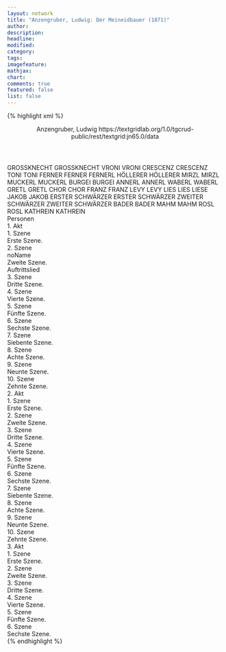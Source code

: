 ```yaml
---
layout: network
title: "Anzengruber, Ludwig: Der Meineidbauer (1871)"
author:
description:
headline:
modified:
category:
tags:
imagefeature:
mathjax:
chart:
comments: true
featured: false
list: false
---
```

{% highlight xml %}
<?xml-model href="https://raw.githubusercontent.com/DLiNa/project/master/rules/lina.rnc"?><?xml-model href="https://raw.githubusercontent.com/DLiNa/project/master/rules/lina.sch"?>
<play xmlns="http://lina.digital">
  <header>
    <title>Der Meineidbauer</title>
    <author>Anzengruber, Ludwig</author>
    <date when="1871" type="print"/>
    <date when="1871" type="premiere"/>
    <source>https://textgridlab.org/1.0/tgcrud-public/rest/textgrid:jn65.0/data</source>
  </header>
  <personae>
    <character>
      <name>GROSSKNECHT</name>
      <alias xml:id="grossknecht">
        <name>GROSSKNECHT</name>
      </alias>
    </character>
    <character>
      <name>VRONI</name>
      <alias xml:id="vroni">
        <name>VRONI</name>
      </alias>
    </character>
    <character>
      <name>CRESCENZ</name>
      <alias xml:id="crescenz">
        <name>CRESCENZ</name>
      </alias>
    </character>
    <character>
      <name>TONI</name>
      <alias xml:id="toni">
        <name>TONI</name>
      </alias>
    </character>
    <character>
      <name>FERNER</name>
      <alias xml:id="ferner">
        <name>FERNER</name>
      </alias>
      <alias xml:id="fernerl">
        <name>FERNERL</name>
      </alias>
    </character>
    <character>
      <name>HÖLLERER</name>
      <alias xml:id="höllerer">
        <name>HÖLLERER</name>
      </alias>
    </character>
    <character>
      <name>MIRZL</name>
      <alias xml:id="mirzl">
        <name>MIRZL</name>
      </alias>
    </character>
    <character>
      <name>MUCKERL</name>
      <alias xml:id="muckerl">
        <name>MUCKERL</name>
      </alias>
    </character>
    <character>
      <name>BURGEI</name>
      <alias xml:id="burgei">
        <name>BURGEI</name>
      </alias>
    </character>
    <character>
      <name>ANNERL</name>
      <alias xml:id="annerl">
        <name>ANNERL</name>
      </alias>
    </character>
    <character>
      <name>WABERL</name>
      <alias xml:id="waberl">
        <name>WABERL</name>
      </alias>
    </character>
    <character>
      <name>GRETL</name>
      <alias xml:id="gretl">
        <name>GRETL</name>
      </alias>
    </character>
    <character>
      <name>CHOR</name>
      <alias xml:id="chor">
        <name>CHOR</name>
      </alias>
    </character>
    <character>
      <name>FRANZ</name>
      <alias xml:id="franz">
        <name>FRANZ</name>
      </alias>
    </character>
    <character>
      <name>LEVY</name>
      <alias xml:id="levy">
        <name>LEVY</name>
      </alias>
    </character>
    <character>
      <name>LIES</name>
      <alias xml:id="lies">
        <name>LIES</name>
      </alias>
      <alias xml:id="liese">
        <name>LIESE</name>
      </alias>
    </character>
    <character>
      <name>JAKOB</name>
      <alias xml:id="jakob">
        <name>JAKOB</name>
      </alias>
    </character>
    <character>
      <name>ERSTER SCHWÄRZER</name>
      <alias xml:id="erster_schwärzer">
        <name>ERSTER SCHWÄRZER</name>
      </alias>
    </character>
    <character>
      <name>ZWEITER SCHWÄRZER</name>
      <alias xml:id="zweiter_schwärzer">
        <name>ZWEITER SCHWÄRZER</name>
      </alias>
    </character>
    <character>
      <name>BADER</name>
      <alias xml:id="bader">
        <name>BADER</name>
      </alias>
    </character>
    <character>
      <name>MAHM</name>
      <alias xml:id="mahm">
        <name>MAHM</name>
      </alias>
    </character>
    <character>
      <name>ROSL</name>
      <alias xml:id="rosl">
        <name>ROSL</name>
      </alias>
    </character>
    <character>
      <name>KATHREIN</name>
      <alias xml:id="kathrein">
        <name>KATHREIN</name>
      </alias>
    </character>
  </personae>
  <text>
    <div>
      <head>Personen</head>
    </div>
    <div>
      <head>1. Akt</head>
      <div>
        <head>1. Szene</head>
        <div>
          <head>Erste Szene.</head>
          <sp who="#grossknecht">
            <amount n="1" unit="speech_acts"/>
            <amount n="170" unit="words"/>
            <amount n="952" unit="chars"/>
          </sp>
        </div>
      </div>
      <div>
        <head>2. Szene</head>
        <div>
          <head>noName</head>
          <div>
            <head>Zweite Szene.</head>
          </div>
          <div>
            <head>Auftrittslied</head>
            <sp who="#grossknecht">
              <amount n="15" unit="speech_acts"/>
              <amount n="2156" unit="words"/>
              <amount n="5" unit="lines"/>
              <amount n="10986" unit="chars"/>
            </sp>
            <sp who="#vroni">
              <amount n="14" unit="speech_acts"/>
              <amount n="477" unit="words"/>
              <amount n="9" unit="lines"/>
              <amount n="2390" unit="chars"/>
            </sp>
          </div>
        </div>
      </div>
      <div>
        <head>3. Szene</head>
        <div>
          <head>Dritte Szene.</head>
          <sp who="#vroni">
            <amount n="1" unit="speech_acts"/>
            <amount n="278" unit="words"/>
            <amount n="1427" unit="chars"/>
          </sp>
        </div>
      </div>
      <div>
        <head>4. Szene</head>
        <div>
          <head>Vierte Szene.</head>
          <sp who="#crescenz">
            <amount n="2" unit="speech_acts"/>
            <amount n="55" unit="words"/>
            <amount n="1" unit="lines"/>
            <amount n="262" unit="chars"/>
          </sp>
          <sp who="#toni">
            <amount n="4" unit="speech_acts"/>
            <amount n="50" unit="words"/>
            <amount n="3" unit="lines"/>
            <amount n="254" unit="chars"/>
          </sp>
          <sp who="#vroni">
            <amount n="8" unit="speech_acts"/>
            <amount n="791" unit="words"/>
            <amount n="1" unit="lines"/>
            <amount n="4174" unit="chars"/>
          </sp>
          <sp who="#ferner">
            <amount n="8" unit="speech_acts"/>
            <amount n="193" unit="words"/>
            <amount n="4" unit="lines"/>
            <amount n="975" unit="chars"/>
          </sp>
          <sp who="#höllerer">
            <amount n="3" unit="speech_acts"/>
            <amount n="67" unit="words"/>
            <amount n="2" unit="lines"/>
            <amount n="330" unit="chars"/>
          </sp>
        </div>
      </div>
      <div>
        <head>5. Szene</head>
        <div>
          <head>Fünfte Szene.</head>
          <sp who="#höllerer">
            <amount n="3" unit="speech_acts"/>
            <amount n="88" unit="words"/>
            <amount n="2" unit="lines"/>
            <amount n="434" unit="chars"/>
          </sp>
          <sp who="#ferner">
            <amount n="3" unit="speech_acts"/>
            <amount n="165" unit="words"/>
            <amount n="851" unit="chars"/>
          </sp>
        </div>
      </div>
      <div>
        <head>6. Szene</head>
        <div>
          <head>Sechste Szene.</head>
          <sp who="#burgei #mirzl #waberl #annerl #gretl">
            <amount n="1" unit="speech_acts"/>
            <amount n="4" unit="words"/>
            <amount n="1" unit="lines"/>
            <amount n="23" unit="chars"/>
          </sp>
          <sp who="#mirzl">
            <amount n="3" unit="speech_acts"/>
            <amount n="65" unit="words"/>
            <amount n="6" unit="lines"/>
            <amount n="337" unit="chars"/>
          </sp>
          <sp who="#muckerl">
            <amount n="9" unit="speech_acts"/>
            <amount n="166" unit="words"/>
            <amount n="7" unit="lines"/>
            <amount n="766" unit="chars"/>
          </sp>
          <sp who="#burgei">
            <amount n="4" unit="speech_acts"/>
            <amount n="55" unit="words"/>
            <amount n="7" unit="lines"/>
            <amount n="274" unit="chars"/>
          </sp>
          <sp who="#annerl">
            <amount n="3" unit="speech_acts"/>
            <amount n="32" unit="words"/>
            <amount n="6" unit="lines"/>
            <amount n="172" unit="chars"/>
          </sp>
          <sp who="#waberl">
            <amount n="3" unit="speech_acts"/>
            <amount n="35" unit="words"/>
            <amount n="6" unit="lines"/>
            <amount n="181" unit="chars"/>
          </sp>
          <sp who="#burgei #mirzl #waberl #annerl #gretl #vroni">
            <amount n="1" unit="speech_acts"/>
            <amount n="3" unit="words"/>
            <amount n="1" unit="lines"/>
            <amount n="21" unit="chars"/>
          </sp>
          <sp who="#gretl">
            <amount n="2" unit="speech_acts"/>
            <amount n="13" unit="words"/>
            <amount n="2" unit="lines"/>
            <amount n="65" unit="chars"/>
          </sp>
          <sp who="#vroni">
            <amount n="4" unit="speech_acts"/>
            <amount n="107" unit="words"/>
            <amount n="18" unit="lines"/>
            <amount n="533" unit="chars"/>
          </sp>
          <sp who="#chor">
            <amount n="1" unit="speech_acts"/>
            <amount n="4" unit="words"/>
            <amount n="1" unit="lines"/>
            <amount n="9" unit="chars"/>
          </sp>
        </div>
      </div>
      <div>
        <head>7. Szene</head>
        <div>
          <head>Siebente Szene.</head>
          <sp who="#grossknecht">
            <amount n="5" unit="speech_acts"/>
            <amount n="209" unit="words"/>
            <amount n="2" unit="lines"/>
            <amount n="1150" unit="chars"/>
          </sp>
          <sp who="#vroni">
            <amount n="7" unit="speech_acts"/>
            <amount n="133" unit="words"/>
            <amount n="4" unit="lines"/>
            <amount n="735" unit="chars"/>
          </sp>
          <sp who="#franz">
            <amount n="5" unit="speech_acts"/>
            <amount n="96" unit="words"/>
            <amount n="3" unit="lines"/>
            <amount n="538" unit="chars"/>
          </sp>
        </div>
      </div>
      <div>
        <head>8. Szene</head>
        <div>
          <head>Achte Szene.</head>
          <sp who="#levy">
            <amount n="9" unit="speech_acts"/>
            <amount n="528" unit="words"/>
            <amount n="2741" unit="chars"/>
          </sp>
          <sp who="#lies">
            <amount n="9" unit="speech_acts"/>
            <amount n="387" unit="words"/>
            <amount n="3" unit="lines"/>
            <amount n="2008" unit="chars"/>
          </sp>
        </div>
      </div>
      <div>
        <head>9. Szene</head>
        <div>
          <head>Neunte Szene.</head>
          <sp who="#vroni">
            <amount n="16" unit="speech_acts"/>
            <amount n="207" unit="words"/>
            <amount n="14" unit="lines"/>
            <amount n="983" unit="chars"/>
          </sp>
          <sp who="#lies">
            <amount n="16" unit="speech_acts"/>
            <amount n="1336" unit="words"/>
            <amount n="3" unit="lines"/>
            <amount n="6938" unit="chars"/>
          </sp>
        </div>
      </div>
      <div>
        <head>10. Szene</head>
        <div>
          <head>Zehnte Szene.</head>
          <sp who="#lies">
            <amount n="5" unit="speech_acts"/>
            <amount n="126" unit="words"/>
            <amount n="3" unit="lines"/>
            <amount n="674" unit="chars"/>
          </sp>
          <sp who="#vroni">
            <amount n="17" unit="speech_acts"/>
            <amount n="293" unit="words"/>
            <amount n="24" unit="lines"/>
            <amount n="1492" unit="chars"/>
          </sp>
          <sp who="#jakob">
            <amount n="17" unit="speech_acts"/>
            <amount n="707" unit="words"/>
            <amount n="17" unit="lines"/>
            <amount n="3435" unit="chars"/>
          </sp>
        </div>
      </div>
    </div>
    <div>
      <head>2. Akt</head>
      <div>
        <head>1. Szene</head>
        <div>
          <head>Erste Szene.</head>
          <sp who="#höllerer">
            <amount n="15" unit="speech_acts"/>
            <amount n="234" unit="words"/>
            <amount n="9" unit="lines"/>
            <amount n="1253" unit="chars"/>
          </sp>
          <sp who="#ferner">
            <amount n="9" unit="speech_acts"/>
            <amount n="142" unit="words"/>
            <amount n="6" unit="lines"/>
            <amount n="752" unit="chars"/>
          </sp>
          <sp who="#crescenz">
            <amount n="10" unit="speech_acts"/>
            <amount n="112" unit="words"/>
            <amount n="8" unit="lines"/>
            <amount n="576" unit="chars"/>
          </sp>
        </div>
      </div>
      <div>
        <head>2. Szene</head>
        <div>
          <head>Zweite Szene.</head>
          <sp who="#franz">
            <amount n="7" unit="speech_acts"/>
            <amount n="49" unit="words"/>
            <amount n="6" unit="lines"/>
            <amount n="267" unit="chars"/>
          </sp>
          <sp who="#ferner">
            <amount n="12" unit="speech_acts"/>
            <amount n="105" unit="words"/>
            <amount n="11" unit="lines"/>
            <amount n="555" unit="chars"/>
          </sp>
          <sp who="#höllerer">
            <amount n="9" unit="speech_acts"/>
            <amount n="143" unit="words"/>
            <amount n="7" unit="lines"/>
            <amount n="794" unit="chars"/>
          </sp>
          <sp who="#crescenz">
            <amount n="4" unit="speech_acts"/>
            <amount n="131" unit="words"/>
            <amount n="2" unit="lines"/>
            <amount n="647" unit="chars"/>
          </sp>
        </div>
      </div>
      <div>
        <head>3. Szene</head>
        <div>
          <head>Dritte Szene.</head>
          <sp who="#ferner">
            <amount n="25" unit="speech_acts"/>
            <amount n="1992" unit="words"/>
            <amount n="13" unit="lines"/>
            <amount n="10131" unit="chars"/>
          </sp>
          <sp who="#franz">
            <amount n="26" unit="speech_acts"/>
            <amount n="1295" unit="words"/>
            <amount n="14" unit="lines"/>
            <amount n="7003" unit="chars"/>
          </sp>
          <sp who="#fernerl">
            <amount n="1" unit="speech_acts"/>
            <amount n="7" unit="words"/>
            <amount n="1" unit="lines"/>
            <amount n="42" unit="chars"/>
          </sp>
        </div>
      </div>
      <div>
        <head>4. Szene</head>
        <div>
          <head>Vierte Szene.</head>
          <sp who="#vroni">
            <amount n="11" unit="speech_acts"/>
            <amount n="753" unit="words"/>
            <amount n="2" unit="lines"/>
            <amount n="3886" unit="chars"/>
          </sp>
          <sp who="#franz">
            <amount n="6" unit="speech_acts"/>
            <amount n="66" unit="words"/>
            <amount n="5" unit="lines"/>
            <amount n="348" unit="chars"/>
          </sp>
          <sp who="#ferner">
            <amount n="7" unit="speech_acts"/>
            <amount n="257" unit="words"/>
            <amount n="2" unit="lines"/>
            <amount n="1332" unit="chars"/>
          </sp>
        </div>
      </div>
      <div>
        <head>5. Szene</head>
        <div>
          <head>Fünfte Szene.</head>
          <sp who="#vroni">
            <amount n="1" unit="speech_acts"/>
            <amount n="61" unit="words"/>
            <amount n="8" unit="lines"/>
            <amount n="301" unit="chars"/>
          </sp>
        </div>
      </div>
      <div>
        <head>6. Szene</head>
        <div>
          <head>Sechste Szene.</head>
          <sp who="#toni">
            <amount n="12" unit="speech_acts"/>
            <amount n="408" unit="words"/>
            <amount n="6" unit="lines"/>
            <amount n="1981" unit="chars"/>
          </sp>
          <sp who="#vroni">
            <amount n="12" unit="speech_acts"/>
            <amount n="694" unit="words"/>
            <amount n="5" unit="lines"/>
            <amount n="3553" unit="chars"/>
          </sp>
        </div>
      </div>
      <div>
        <head>7. Szene</head>
        <div>
          <head>Siebente Szene.</head>
          <sp who="#franz">
            <amount n="7" unit="speech_acts"/>
            <amount n="55" unit="words"/>
            <amount n="7" unit="lines"/>
            <amount n="295" unit="chars"/>
          </sp>
          <sp who="#toni">
            <amount n="6" unit="speech_acts"/>
            <amount n="64" unit="words"/>
            <amount n="4" unit="lines"/>
            <amount n="335" unit="chars"/>
          </sp>
          <sp who="#vroni">
            <amount n="1" unit="speech_acts"/>
            <amount n="56" unit="words"/>
            <amount n="296" unit="chars"/>
          </sp>
        </div>
      </div>
      <div>
        <head>8. Szene</head>
        <div>
          <head>Achte Szene.</head>
          <sp who="#vroni">
            <amount n="17" unit="speech_acts"/>
            <amount n="613" unit="words"/>
            <amount n="8" unit="lines"/>
            <amount n="3104" unit="chars"/>
          </sp>
          <sp who="#franz">
            <amount n="16" unit="speech_acts"/>
            <amount n="944" unit="words"/>
            <amount n="4" unit="lines"/>
            <amount n="4993" unit="chars"/>
          </sp>
        </div>
      </div>
      <div>
        <head>9. Szene</head>
        <div>
          <head>Neunte Szene.</head>
          <sp who="#ferner">
            <amount n="7" unit="speech_acts"/>
            <amount n="287" unit="words"/>
            <amount n="4" unit="lines"/>
            <amount n="1452" unit="chars"/>
          </sp>
          <sp who="#vroni">
            <amount n="7" unit="speech_acts"/>
            <amount n="234" unit="words"/>
            <amount n="4" unit="lines"/>
            <amount n="1193" unit="chars"/>
          </sp>
        </div>
      </div>
      <div>
        <head>10. Szene</head>
        <div>
          <head>Zehnte Szene.</head>
          <sp who="#erster_schwärzer">
            <amount n="1" unit="speech_acts"/>
            <amount n="30" unit="words"/>
            <amount n="169" unit="chars"/>
          </sp>
          <sp who="#franz">
            <amount n="10" unit="speech_acts"/>
            <amount n="119" unit="words"/>
            <amount n="8" unit="lines"/>
            <amount n="617" unit="chars"/>
          </sp>
          <sp who="#zweiter_schwärzer">
            <amount n="1" unit="speech_acts"/>
            <amount n="30" unit="words"/>
            <amount n="160" unit="chars"/>
          </sp>
          <sp who="#ferner">
            <amount n="12" unit="speech_acts"/>
            <amount n="303" unit="words"/>
            <amount n="8" unit="lines"/>
            <amount n="1586" unit="chars"/>
          </sp>
        </div>
      </div>
    </div>
    <div>
      <head>3. Akt</head>
      <div>
        <head>1. Szene</head>
        <div>
          <head>Erste Szene.</head>
          <sp who="#bader">
            <amount n="8" unit="speech_acts"/>
            <amount n="252" unit="words"/>
            <amount n="2" unit="lines"/>
            <amount n="1318" unit="chars"/>
          </sp>
          <sp who="#mahm">
            <amount n="6" unit="speech_acts"/>
            <amount n="90" unit="words"/>
            <amount n="4" unit="lines"/>
            <amount n="455" unit="chars"/>
          </sp>
          <sp who="#rosl">
            <amount n="4" unit="speech_acts"/>
            <amount n="79" unit="words"/>
            <amount n="2" unit="lines"/>
            <amount n="364" unit="chars"/>
          </sp>
          <sp who="#kathrein">
            <amount n="5" unit="speech_acts"/>
            <amount n="74" unit="words"/>
            <amount n="3" unit="lines"/>
            <amount n="347" unit="chars"/>
          </sp>
        </div>
      </div>
      <div>
        <head>2. Szene</head>
        <div>
          <head>Zweite Szene.</head>
          <sp who="#ferner">
            <amount n="10" unit="speech_acts"/>
            <amount n="280" unit="words"/>
            <amount n="6" unit="lines"/>
            <amount n="1560" unit="chars"/>
          </sp>
          <sp who="#kathrein #rosl #mahm #bader">
            <amount n="1" unit="speech_acts"/>
            <amount n="2" unit="words"/>
            <amount n="1" unit="lines"/>
            <amount n="12" unit="chars"/>
          </sp>
          <sp who="#mahm">
            <amount n="11" unit="speech_acts"/>
            <amount n="1052" unit="words"/>
            <amount n="2" unit="lines"/>
            <amount n="5345" unit="chars"/>
          </sp>
          <sp who="#rosl">
            <amount n="4" unit="speech_acts"/>
            <amount n="46" unit="words"/>
            <amount n="3" unit="lines"/>
            <amount n="248" unit="chars"/>
          </sp>
          <sp who="#kathrein">
            <amount n="2" unit="speech_acts"/>
            <amount n="8" unit="words"/>
            <amount n="2" unit="lines"/>
            <amount n="46" unit="chars"/>
          </sp>
          <sp who="#bader">
            <amount n="3" unit="speech_acts"/>
            <amount n="25" unit="words"/>
            <amount n="3" unit="lines"/>
            <amount n="136" unit="chars"/>
          </sp>
        </div>
      </div>
      <div>
        <head>3. Szene</head>
        <div>
          <head>Dritte Szene.</head>
          <sp who="#vroni">
            <amount n="6" unit="speech_acts"/>
            <amount n="55" unit="words"/>
            <amount n="5" unit="lines"/>
            <amount n="256" unit="chars"/>
          </sp>
          <sp who="#liese">
            <amount n="5" unit="speech_acts"/>
            <amount n="154" unit="words"/>
            <amount n="2" unit="lines"/>
            <amount n="770" unit="chars"/>
          </sp>
        </div>
      </div>
      <div>
        <head>4. Szene</head>
        <div>
          <head>Vierte Szene.</head>
          <sp who="#vroni">
            <amount n="5" unit="speech_acts"/>
            <amount n="92" unit="words"/>
            <amount n="4" unit="lines"/>
            <amount n="471" unit="chars"/>
          </sp>
          <sp who="#franz">
            <amount n="2" unit="speech_acts"/>
            <amount n="27" unit="words"/>
            <amount n="2" unit="lines"/>
            <amount n="135" unit="chars"/>
          </sp>
          <sp who="#liese">
            <amount n="4" unit="speech_acts"/>
            <amount n="107" unit="words"/>
            <amount n="2" unit="lines"/>
            <amount n="555" unit="chars"/>
          </sp>
        </div>
      </div>
      <div>
        <head>5. Szene</head>
        <div>
          <head>Fünfte Szene.</head>
          <sp who="#vroni">
            <amount n="13" unit="speech_acts"/>
            <amount n="789" unit="words"/>
            <amount n="3" unit="lines"/>
            <amount n="4064" unit="chars"/>
          </sp>
          <sp who="#franz">
            <amount n="12" unit="speech_acts"/>
            <amount n="536" unit="words"/>
            <amount n="5" unit="lines"/>
            <amount n="2763" unit="chars"/>
          </sp>
        </div>
      </div>
      <div>
        <head>6. Szene</head>
        <div>
          <head>Sechste Szene.</head>
          <sp who="#liese">
            <amount n="1" unit="speech_acts"/>
            <amount n="9" unit="words"/>
            <amount n="1" unit="lines"/>
            <amount n="45" unit="chars"/>
          </sp>
          <sp who="#höllerer">
            <amount n="3" unit="speech_acts"/>
            <amount n="110" unit="words"/>
            <amount n="1" unit="lines"/>
            <amount n="597" unit="chars"/>
          </sp>
          <sp who="#crescenz">
            <amount n="1" unit="speech_acts"/>
            <amount n="1" unit="words"/>
            <amount n="1" unit="lines"/>
            <amount n="7" unit="chars"/>
          </sp>
          <sp who="#franz">
            <amount n="3" unit="speech_acts"/>
            <amount n="102" unit="words"/>
            <amount n="1" unit="lines"/>
            <amount n="562" unit="chars"/>
          </sp>
          <sp who="#vroni">
            <amount n="1" unit="speech_acts"/>
            <amount n="48" unit="words"/>
            <amount n="251" unit="chars"/>
          </sp>
        </div>
      </div>
    </div>
  </text>
</play>
{% endhighlight %}